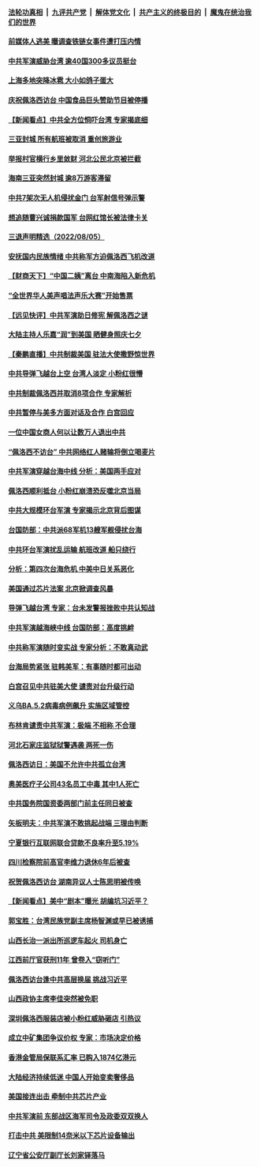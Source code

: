 ####  [法轮功真相](../../../../basic/blob/master/README.md?t=08062101) &nbsp;|&nbsp; [九评共产党](../../../../9ping.md/blob/master/README.md?t=08062101) &nbsp;|&nbsp; [解体党文化](../../../../jtdwh.md/blob/master/README.md?t=08062101)  &nbsp;|&nbsp; [共产主义的终极目的](../../../../gczydzjmd.md/blob/master/README.md?t=08062101) &nbsp;|&nbsp; [魔鬼在统治我们的世界](../../../../mgztzwmdsj.md/blob/master/README.md?t=08062101) 

#### [前媒体人逃美 曝调查铁链女事件遭打压内情](../pages/nsc413/n13796740.md?t=08062101) 

#### [中共军演威胁台湾 逾40国300多议员挺台](../pages/nsc413/n13796826.md?t=08062101) 

#### [上海多地突降冰雹 大小如鸽子蛋大](../pages/nsc413/n13797006.md?t=08062101) 

#### [庆祝佩洛西访台 中国食品巨头赞助节目被停播](../pages/nsc413/n13796995.md?t=08062101) 

#### [【新闻看点】中共全方位恫吓台湾 专家揭底细](../pages/nsc413/n13796691.md?t=08062101) 

#### [三亚封城 所有航班被取消 重创旅游业](../pages/nsc413/n13796943.md?t=08062101) 

#### [举报村官横行乡里敛财 河北公民北京被拦截](../pages/nsc413/n13796890.md?t=08062101) 

#### [海南三亚突然封城 逾8万游客滞留](../pages/nsc413/n13796838.md?t=08062101) 

#### [中共7架次无人机侵扰金门 台军射信号弹示警](../pages/nsc413/n13796772.md?t=08062101) 

#### [想追随曹兴诚捐款国军 台网红馆长被法律卡关](../pages/nsc413/n13796722.md?t=08062101) 


#### [三退声明精选（2022/08/05）](../pages/nsc413/n13796782.md?t=08062101) 

#### [安抚国内民族情绪 中共称军方迫佩洛西飞机改道](../pages/nsc413/n13796600.md?t=08062101) 

#### [【财商天下】“中国二姨”离台 中南海陷入新危机](../pages/nsc413/n13796698.md?t=08062101) 

#### [“全世界华人美声唱法声乐大赛”开始售票](../pages/nsc413/n13796723.md?t=08062101) 

#### [【远见快评】中共军演助日修宪 解佩洛西之谜](../pages/nsc413/n13796695.md?t=08062101) 

#### [大陆主持人乐嘉“润”到美国 晒健身照庆七夕](../pages/nsc413/n13796675.md?t=08062101) 

#### [【秦鹏直播】中共制裁美国 驻法大使撒野惊世界](../pages/nsc413/n13796673.md?t=08062101) 

#### [中共导弹飞越台上空 台湾人淡定 小粉红很懵](../pages/nsc413/n13796390.md?t=08062101) 

#### [中共制裁佩洛西并取消8项合作 专家解析](../pages/nsc413/n13796508.md?t=08062101) 

#### [中共暂停与美多方面对话及合作 白宫回应](../pages/nsc413/n13796660.md?t=08062101) 

#### [一位中国女商人何以让数万人退出中共](../pages/nsc413/n13795903.md?t=08062101) 

#### [“佩洛西不访台” 中共网络红人赌输将倒立喝麦片](../pages/nsc413/n13796636.md?t=08062101) 

#### [中共军演穿越台海中线 分析：美国两手应对](../pages/nsc413/n13796383.md?t=08062101) 

#### [佩洛西顺利抵台 小粉红崩溃恐反噬北京当局](../pages/nsc413/n13796449.md?t=08062101) 

#### [中共大规模环台军演 专家揭示北京背后图谋](../pages/nsc413/n13796523.md?t=08062101) 

#### [台国防部：中共派68军机13艘军舰侵扰台海](../pages/nsc413/n13796455.md?t=08062101) 

#### [中共环台军演扰乱运输 航班改道 船只绕行](../pages/nsc413/n13796504.md?t=08062101) 

#### [分析：第四次台海危机 中美中日关系恶化](../pages/nsc413/n13796495.md?t=08062101) 

#### [美国通过芯片法案 北京掀调查风暴](../pages/nsc413/n13796506.md?t=08062101) 

#### [导弹飞越台湾 专家：台未发警报挫败中共认知战](../pages/nsc413/n13796119.md?t=08062101) 

#### [中共军演越海峡中线 台国防部：高度挑衅](../pages/nsc413/n13796120.md?t=08062101) 

#### [中共称军演随时变实战 专家分析：不敢真动武](../pages/nsc413/n13796365.md?t=08062101) 

#### [台海局势紧张 驻韩美军：有事随时都可出动](../pages/nsc413/n13796391.md?t=08062101) 

#### [白宫召见中共驻美大使 谴责对台升级行动](../pages/nsc413/n13796385.md?t=08062101) 

#### [义乌BA.5.2病毒病例飙升 实施区域管控](../pages/nsc413/n13796320.md?t=08062101) 

#### [布林肯谴责中共军演：极端 不相称 不合理](../pages/nsc413/n13796366.md?t=08062101) 

#### [河北石家庄监狱狱警遇袭 两死一伤](../pages/nsc413/n13796296.md?t=08062101) 

#### [佩洛西访日：美国不允许中共孤立台湾](../pages/nsc413/n13796343.md?t=08062101) 

#### [奥美医疗子公司43名员工中毒 其中1人死亡](../pages/nsc413/n13796275.md?t=08062101) 

#### [中共国务院国资委两部门前主任同日被查](../pages/nsc413/n13796321.md?t=08062101) 

#### [矢板明夫：中共军演不敢挑起战端 三理由判断](../pages/nsc413/n13796199.md?t=08062101) 

#### [宁夏银行互联网联合贷款不良率升至5.19%](../pages/nsc413/n13796222.md?t=08062101) 

#### [四川检察院前高官李维力退休6年后被查](../pages/nsc413/n13796239.md?t=08062101) 

#### [祝贺佩洛西访台 湖南异议人士陈思明被传唤](../pages/nsc413/n13796220.md?t=08062101) 

#### [【新闻看点】美中“剧本”曝光 胡编坑习近平？](../pages/nsc413/n13795860.md?t=08062101) 

#### [郭宝胜：台湾民族党副主席杨智渊或早已被诱捕](../pages/nsc413/n13796167.md?t=08062101) 

#### [山西长治一派出所巡逻车起火 司机身亡](../pages/nsc413/n13796204.md?t=08062101) 

#### [江西前厅官获刑11年 曾卷入“窃听门”](../pages/nsc413/n13796187.md?t=08062101) 


#### [佩洛西访台逢中共高层换届 挑战习近平](../pages/nsc413/n13796168.md?t=08062101) 

#### [山西政协主席李佳突然被免职](../pages/nsc413/n13796166.md?t=08062101) 

#### [深圳佩洛西服装店被小粉红威胁砸店 引热议](../pages/nsc413/n13796136.md?t=08062101) 

#### [成立中矿集团争议价权 专家：市场决定价格](../pages/nsc413/n13796143.md?t=08062101) 

#### [香港金管局保联系汇率 已购入1874亿港元](../pages/nsc413/n13796058.md?t=08062101) 

#### [大陆经济持续低迷 中国人开始变卖奢侈品](../pages/nsc413/n13796101.md?t=08062101) 

#### [美国接连出击 牵制中共芯片产业](../pages/nsc413/n13795971.md?t=08062101) 

#### [中共军演前 东部战区海军司令及政委双双换人](../pages/nsc413/n13795932.md?t=08062101) 

#### [打击中共 美限制14奈米以下芯片设备输出](../pages/nsc413/n13795907.md?t=08062101) 

#### [辽宁省公安厅副厅长刘家铎落马](../pages/nsc413/n13795945.md?t=08062101) 

